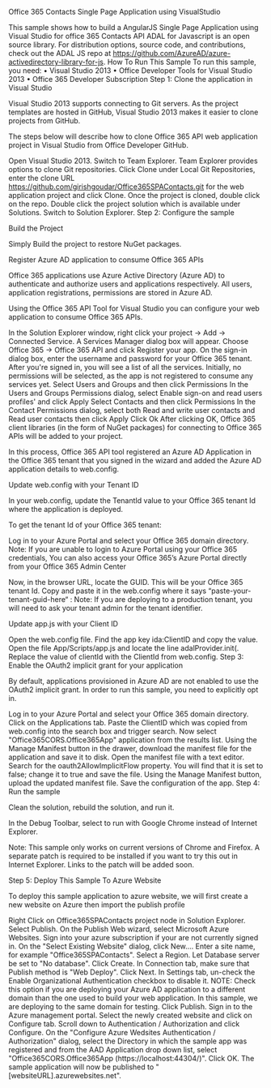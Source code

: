 Office 365 Contacts Single Page Application using VisualStudio

This sample shows how to build a AngularJS Single Page Application using Visual Studio for office 365 Contacts API 
ADAL for Javascript is an open source library. For distribution options, source code, and contributions, check out the ADAL JS repo at https://github.com/AzureAD/azure-activedirectory-library-for-js.
How To Run This Sample
To run this sample, you need:
•	Visual Studio 2013
•	Office Developer Tools for Visual Studio 2013
•	Office 365 Developer Subscription
Step 1: Clone the application in Visual Studio

Visual Studio 2013 supports connecting to Git servers. As the project templates are hosted in GitHub, Visual Studio 2013 makes it easier to clone projects from GitHub.

The steps below will describe how to clone Office 365 API web application project in Visual Studio from Office Developer GitHub.

Open Visual Studio 2013.
Switch to Team Explorer.
Team Explorer provides options to clone Git repositories.
Click Clone under Local Git Repositories, enter the clone URL https://github.com/girishgoudar/Office365SPAContacts.git for the web application project and click Clone.
Once the project is cloned, double click on the repo.
Double click the project solution which is available under Solutions.
Switch to Solution Explorer.
Step 2: Configure the sample

Build the Project

Simply Build the project to restore NuGet packages.

Register Azure AD application to consume Office 365 APIs

Office 365 applications use Azure Active Directory (Azure AD) to authenticate and authorize users and applications respectively. All users, application registrations, permissions are stored in Azure AD.

Using the Office 365 API Tool for Visual Studio you can configure your web application to consume Office 365 APIs.

In the Solution Explorer window, right click your project -> Add -> Connected Service.
A Services Manager dialog box will appear. Choose Office 365 -> Office 365 API and click Register your app.
On the sign-in dialog box, enter the username and password for your Office 365 tenant.
After you're signed in, you will see a list of all the services.
Initially, no permissions will be selected, as the app is not registered to consume any services yet.
Select Users and Groups and then click Permissions
In the Users and Groups Permissions dialog, select Enable sign-on and read users profiles' and click Apply
Select Contacts and then click Permissions
In the Contact Permissions dialog, select both Read and write user contacts and Read user contacts then click Apply
Click Ok
After clicking OK, Office 365 client libraries (in the form of NuGet packages) for connecting to Office 365 APIs will be added to your project.

In this process, Office 365 API tool registered an Azure AD Application in the Office 365 tenant that you signed in the wizard and added the Azure AD application details to web.config.

Update web.config with your Tenant ID

In your web.config, update the TenantId value to your Office 365 tenant Id where the application is deployed.

To get the tenant Id of your Office 365 tenant:

Log in to your Azure Portal and select your Office 365 domain directory.
Note: If you are unable to login to Azure Portal using your Office 365 credentials, You can also access your Office 365’s Azure Portal directly from your Office 365 Admin Center

Now, in the browser URL, locate the GUID. This will be your Office 365 tenant Id.
Copy and paste it in the web.config where it says “paste-your-tenant-guid-here“ :
Note: If you are deploying to a production tenant, you will need to ask your tenant admin for the tenant identifier.

Update app.js with your Client ID

Open the web.config file.
Find the app key ida:ClientID and copy the value.
Open the file App/Scripts/app.js and locate the line adalProvider.init(.
Replace the value of clientId with the ClientId from web.config.
Step 3: Enable the OAuth2 implicit grant for your application

By default, applications provisioned in Azure AD are not enabled to use the OAuth2 implicit grant. In order to run this sample, you need to explicitly opt in.

Log in to your Azure Portal and select your Office 365 domain directory.
Click on the Applications tab.
Paste the ClientID which was copied from web.config into the search box and trigger search. Now select "Office365CORS.Office365App" application from the results list.
Using the Manage Manifest button in the drawer, download the manifest file for the application and save it to disk.
Open the manifest file with a text editor. Search for the oauth2AllowImplicitFlow property. You will find that it is set to false; change it to true and save the file.
Using the Manage Manifest button, upload the updated manifest file. Save the configuration of the app.
Step 4: Run the sample

Clean the solution, rebuild the solution, and run it.

In the Debug Toolbar, select to run with Google Chrome instead of Internet Explorer.

Note: This sample only works on current versions of Chrome and Firefox. A separate patch is required to be installed if you want to try this out in Internet Explorer. Links to the patch will be added soon.


Step 5: Deploy This Sample To Azure Website

To deploy this sample application to azure website, we will first create a new website on Azure then import the publish profile

Right Click on Office365SPAContacts project node in Solution Explorer.
Select Publish.
On the Publish Web wizard, select Microsoft Azure Websites.
Sign into your azure subscription if your are not currently signed in.
On the "Select Existing Website" dialog, click New....
Enter a site name, for example "Office365SPAContacts".
Select a Region.
Let Database server be set to "No database".
Click Create.
In Connection tab, make sure that Publish method is "Web Deploy". Click Next.
In Settings tab, un-check the Enable Organizational Authentication checkbox to disable it.
NOTE: Check this option if you are deploying your Azure AD application to a different domain than the one used to build your web application. In this sample, we are deploying to the same domain for testing.
Click Publish.
Sign in to the Azure management portal.
Select the newly created website and click on Configure tab.
Scroll down to Authentication / Authorization and click Configure.
On the "Configure Azure Wedsites Authentication / Authorization" dialog, select the Directory in which the sample app was registered and from the AAD Application drop down list, select "Office365CORS.Office365App (https://localhost:44304/)". Click OK.
The sample application will now be published to "[websiteURL].azurewebsites.net".
